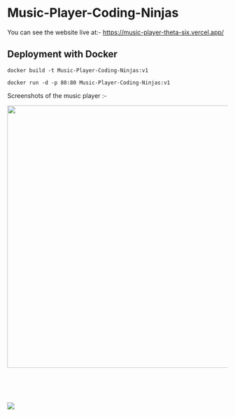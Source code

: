 # Music-Player-Coding-Ninjas

You can see the website live at:-
https://music-player-theta-six.vercel.app/

## Deployment with Docker
```
docker build -t Music-Player-Coding-Ninjas:v1
```
```
docker run -d -p 80:80 Music-Player-Coding-Ninjas:v1
```

Screenshots of the music player :-

<img src ="https://github.com/itsdhruvarora/Music-Player-Coding-Ninjas/blob/main/Screenshot%202022-04-24%20at%2010-04-53%20Ninja%20Studio%20-%20Music%20Player.png" height = 600px width= 1100px>

<br> <br> <br>

<img src = "https://github.com/itsdhruvarora/Music-Player-Coding-Ninjas/blob/main/Screenshot%202022-04-24%20at%2010-09-14%20Playlist-1.png">

